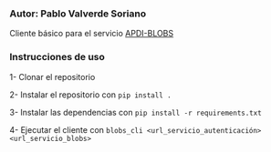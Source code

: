 ### Autor: Pablo Valverde Soriano

Cliente básico para el servicio [APDI-BLOBS](https://github.com/pavalso/APDI)

### Instrucciones de uso

1- Clonar el repositorio

2- Instalar el repositorio con ```pip install .```

3- Instalar las dependencias con ```pip install -r requirements.txt```

4- Ejecutar el cliente con ```blobs_cli <url_servicio_autenticación> <url_servicio_blobs>```
